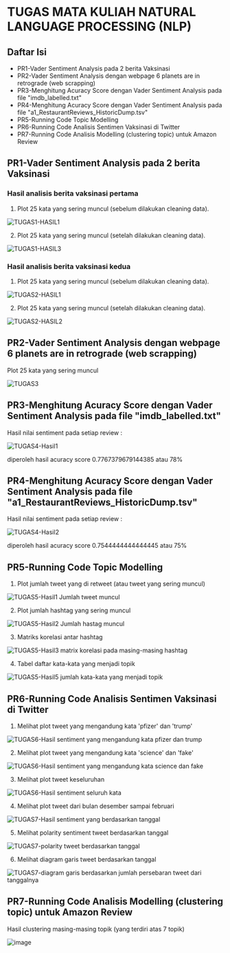 # TUGAS MATA KULIAH NATURAL LANGUAGE PROCESSING (NLP)

## Daftar Isi
* PR1-Vader Sentiment Analysis pada 2 berita Vaksinasi
* PR2-Vader Sentiment Analysis dengan webpage 6 planets are in retrograde (web scrapping)
* PR3-Menghitung Acuracy Score dengan Vader Sentiment Analysis pada file "imdb_labelled.txt"
* PR4-Menghitung Acuracy Score dengan Vader Sentiment Analysis pada file "a1_RestaurantReviews_HistoricDump.tsv"
* PR5-Running Code Topic Modelling
* PR6-Running Code Analisis Sentimen Vaksinasi di Twitter
* PR7-Running Code Analisis Modelling (clustering topic) untuk Amazon Review

## PR1-Vader Sentiment Analysis pada 2 berita Vaksinasi
### Hasil analisis berita vaksinasi pertama
1. Plot 25 kata yang sering muncul (sebelum dilakukan cleaning data).

![TUGAS1-HASIL1](https://user-images.githubusercontent.com/73022578/196355552-51ab174b-73db-44dd-9342-196173ea774f.png)

2. Plot 25 kata yang sering muncul (setelah dilakukan cleaning data).

![TUGAS1-HASIL3](https://user-images.githubusercontent.com/73022578/196355671-0c7df76f-aed4-4818-b55d-3064524a1c82.png)

### Hasil analisis berita vaksinasi kedua
1. Plot 25 kata yang sering muncul (sebelum dilakukan cleaning data).

![TUGAS2-HASIL1](https://user-images.githubusercontent.com/73022578/196356452-b37d5f0a-033a-4d26-a209-94c9ed91af84.png)

2. Plot 25 kata yang sering muncul (setelah dilakukan cleaning data).

![TUGAS2-HASIL2](https://user-images.githubusercontent.com/73022578/196356525-ce55900c-8d70-4fe4-867d-3707a6900f6a.png)

## PR2-Vader Sentiment Analysis dengan webpage 6 planets are in retrograde (web scrapping)
Plot 25 kata yang sering muncul

![TUGAS3](https://user-images.githubusercontent.com/73022578/196357282-d9a1f837-0108-490b-b914-c98685c3324a.png)

## PR3-Menghitung Acuracy Score dengan Vader Sentiment Analysis pada file "imdb_labelled.txt"

Hasil nilai sentiment pada setiap review :

![TUGAS4-Hasil1](https://user-images.githubusercontent.com/73022578/196357911-4faaf7e5-d299-464c-b1fd-8c57dd303168.png)

diperoleh hasil acuracy score 0.7767379679144385 atau 78%

## PR4-Menghitung Acuracy Score dengan Vader Sentiment Analysis pada file "a1_RestaurantReviews_HistoricDump.tsv"

Hasil nilai sentiment pada setiap review :

![TUGAS4-Hasil2](https://user-images.githubusercontent.com/73022578/196358737-77cb96e7-7fad-4478-8a43-99b8abd207a8.png)

diperoleh hasil acuracy score 0.7544444444444445 atau 75%

## PR5-Running Code Topic Modelling

1. Plot jumlah tweet yang di retweet (atau tweet yang sering muncul)

![TUGAS5-Hasil1 Jumlah tweet muncul](https://user-images.githubusercontent.com/73022578/196360430-941dab19-5cb6-4069-ae29-181b6bc8b4a7.png)

2. Plot jumlah hashtag yang sering muncul

![TUGAS5-Hasil2 Jumlah hastag muncul](https://user-images.githubusercontent.com/73022578/196360508-92a4bc91-4228-4f5f-a02c-f931f15c524e.png)

3. Matriks korelasi antar hashtag

![TUGAS5-Hasil3 matrix korelasi pada masing-masing hashtag](https://user-images.githubusercontent.com/73022578/196360608-ac88fffa-3a97-4b75-b508-de941cab3306.png)

4. Tabel daftar kata-kata yang menjadi topik

![TUGAS5-Hasil5 jumlah kata-kata yang menjadi topik](https://user-images.githubusercontent.com/73022578/196360802-77222ee5-ca77-4d17-8705-c73e4410629e.png)

## PR6-Running Code Analisis Sentimen Vaksinasi di Twitter

1. Melihat plot tweet yang mengandung kata 'pfizer' dan 'trump'

![TUGAS6-Hasil sentiment yang mengandung kata pfizer dan trump](https://user-images.githubusercontent.com/73022578/196365936-b591ef4d-f484-40fa-9693-cf75b68946ab.png)

2. Melihat plot tweet yang mengandung kata 'science' dan 'fake'

![TUGAS6-Hasil sentiment yang mengandung kata science dan fake](https://user-images.githubusercontent.com/73022578/196366095-b5579dc4-a303-4535-9999-2e690234268d.png)

3. Melihat plot tweet keseluruhan

![TUGAS6-Hasil sentiment seluruh kata](https://user-images.githubusercontent.com/73022578/196366188-8b609acd-3681-45c1-abf8-d90def3754ee.png)

4. Melihat plot tweet dari bulan desember sampai februari

![TUGAS7-Hasil sentiment yang berdasarkan tanggal](https://user-images.githubusercontent.com/73022578/196366400-9edd8c51-8be7-40b9-8c31-1f1f8f75f2f6.png)

5. Melihat polarity sentiment tweet berdasarkan tanggal

![TUGAS7-polarity tweet berdasarkan tanggal](https://user-images.githubusercontent.com/73022578/196366510-99dbac70-c8d5-4977-8a7a-dd6c80d86831.png)

6. Melihat diagram garis tweet berdasarkan tanggal

![TUGAS7-diagram garis berdasarkan jumlah persebaran tweet dari tanggalnya](https://user-images.githubusercontent.com/73022578/196366760-9a679c8a-b8e0-43bd-87d6-f17c36e7b806.png)

## PR7-Running Code Analisis Modelling (clustering topic) untuk Amazon Review

Hasil clustering masing-masing topik (yang terdiri atas 7 topik)

![image](https://user-images.githubusercontent.com/73022578/196368106-44fc471a-b1e8-4f1f-a44f-516df097dd3c.png)

